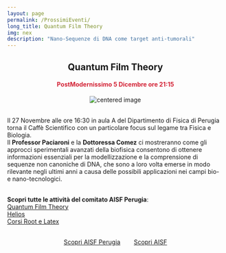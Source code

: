 ```yaml
---
layout: page
permalink: /ProssimiEventi/
long_title: Quantum Film Theory
img: nex
description: "Nano-Sequenze di DNA come target anti-tumorali"
---
```


<center><h2><b> Quantum Film Theory </b></h2></center>
<center><h4><b><font style="color:rgb(211, 35, 54);">PostModernissimo 5 Dicembre ore 21:15  </font></b></h4></center>

 <figure>
<center>
    <img src="/perugia/img/majo.png" alt="centered image" style="max-width:73%"
    height="auto" width="auto" class="responsive" >
</center>
</figure>

<section>

<br>
Il 27 Novembre alle ore 16:30 in aula A del Dipartimento di Fisica di Perugia torna il Caffè Scientifico con un particolare focus sul legame tra Fisica e Biologia.<br>
Il <b>Professor Paciaroni</b> e la <b>Dottoressa Comez</b> ci mostreranno come gli approcci sperimentali avanzati della biofisica consentono di ottenere informazioni essenziali per la modellizzazione e la comprensione di sequenze non canoniche di DNA, che sono a loro volta emerse in modo rilevante negli ultimi anni a causa delle possibili applicazioni nei campi bio- e nano-tecnologici.<br><br>

<b>Scopri tutte le attività del comitato AISF Perugia</b>:<br>
<a href="/perugia/QFT"> Quantum Film Theory</a> <br>
<a href="/perugia/Helios"> Helios</a> <br>
<a href="/perugia/Corsi"> Corsi Root e Latex</a> <br><br>

<center>
<a href="/perugia/"> Scopri AISF Perugia</a>&nbsp; &nbsp; &nbsp; &nbsp;
<a href="http://ai-sf.it">Scopri AISF</a>
</center>

</section>
